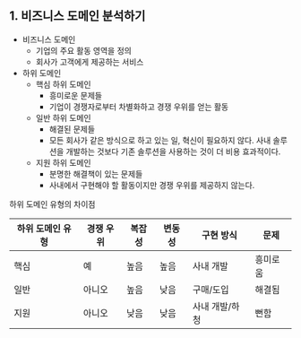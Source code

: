 ## 1. 비즈니스 도메인 분석하기

- 비즈니스 도메인
    - 기업의 주요 활동 영역을 정의
    - 회사가 고객에게 제공하는 서비스
- 하위 도메인
    - 핵심 하위 도메인
        - 흥미로운 문제들
        - 기업이 경쟁자로부터 차별화하고 경쟁 우위를 얻는 활동
    - 일반 하위 도메인
        - 해결된 문제들
        - 모든 회사가 같은 방식으로 하고 있는 일, 혁신이 필요하지 않다. 사내 솔루션을 개발하는 것보다 기존 솔루션을 사용하는 것이 더 비용 효과적이다.
    - 지원 하위 도메인
        - 분명한 해결책이 있는 문제들
        - 사내에서 구현해야 할 활동이지만 경쟁 우위를 제공하지 않는다.

하위 도메인 유형의 차이점

하위 도메인 유형 | 경쟁 우위 | 복잡성 | 변동성 | 구현 방식 | 문제 |
---------------|----------|------|-------|----------|------|
핵심 | 예 | 높음 | 높음 | 사내 개발 | 흥미로움 |
일반 | 아니오 | 높음 | 낮음 | 구매/도입 | 해결됨 |
지원 | 아니오 | 낮음 | 낮음 | 사내 개발/하청 | 뻔함 |